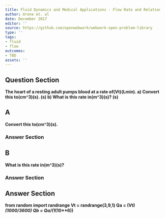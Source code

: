 ```yaml
---
title: Fluid Dynamics and Medical Applications - Flow Rate and Relation to Velocity
author: Urone et. al
date: December 2017
editor: ''
source: https://github.com/openwebwork/webwork-open-problem-library
type: ''
tags:
- fluid
- flow
outcomes:
- TBD
assets: ''
---
```


## Question Section 

<b>
The heart of a resting adult pumps blood at a rate of(Vt)(Lmin). 
a) Convert this to(cm^3)(s).
(s)
b) What is this rate in(m^3)(s)?
(s)

## A
Convert this to(cm^3)(s).
### Answer Section
## B
What is this rate in(m^3)(s)?
### Answer Section


## Answer Section

from random import randrange
Vt = randrange(3,9,1)
Qa = (Vt)*(1000/3600)
Qb = Qa/(1*(10**6))
